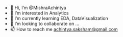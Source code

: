 - 👋 Hi, I’m @MishraAchintya
- 👀 I’m interested in Analytics
- 🌱 I’m currently learning EDA, DataVisualization
- 💞️ I’m looking to collaborate on ...
- 📫 How to reach me achintya.saksham@gmail.com

<!---
MishraAchintya/MishraAchintya is a ✨ special ✨ repository because its `README.md` (this file) appears on your GitHub profile.
You can click the Preview link to take a look at your changes.
--->
